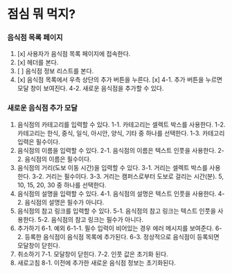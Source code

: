 # 점심 뭐 먹지?

### 음식점 목록 페이지

1. [x] 사용자가 음식점 목록 페이지에 접속한다.
2. [x] 헤더를 본다.
3. [ ] 음식점 정보 리스트를 본다.
4. [x] 음식점 목록에서 우측 상단의 추가 버튼을 누른다.
       [x] 4-1. 추가 버튼을 누르면 모달 창이 보여진다.
       4-2. 새로운 음식점을 추가할 수 있다.

### 새로운 음식점 추가 모달

1. 음식점의 카테고리를 입력할 수 있다.
   1-1. 카테고리는 셀렉트 박스를 사용한다.
   1-2. 카테고리는 한식, 중식, 일식, 아시안, 양식, 기타 중 하나를 선택한다.
   1-3. 카테고리 입력은 필수이다.
2. 음식점의 이름을 입력할 수 있다.
   2-1. 음식점의 이름은 텍스트 인풋을 사용한다.
   2-2. 음식점의 이름은 필수이다.
3. 음식점의 거리(도보 이동 시간)을 입력할 수 있다.
   3-1. 거리는 셀렉트 박스를 사용한다.
   3-2. 거리는 필수이다.
   3-3. 거리는 캠퍼스로부터 도보로 걸리는 시간(분). 5, 10, 15, 20, 30 중 하나를 선택한다.
4. 음식점의 설명을 입력할 수 있다.
   4-1. 음식점의 설명은 텍스트 인풋을 사용한다.
   4-2. 음식점의 설명은 필수가 아니다.
5. 음식점의 참고 링크를 입력할 수 있다.
   5-1. 음식점의 참고 링크는 텍스트 인풋을 사용한다.
   5-2. 음식점의 참고 링크는 필수가 아니다.
6. 추가하기
   6-1. 예외
   6-1-1. 필수 입력이 비어있는 경우 에러 메시지를 보여준다.
   6-2. 등록한 음식점이 음식점 목록에 추가된다.
   6-3. 정상적으로 음식점이 등록되면 모달창이 닫힌다.
7. 취소하기
   7-1. 모달창이 닫힌다.
   7-2. 인풋 값은 초기화 된다.
8. 새로고침
   8-1. 이전에 추가한 새로운 음식점 정보는 초기화된다.
